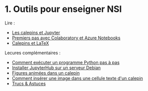 # 1. Outils pour enseigner NSI

Lire :
* [Les calepins et Jupyter](https://www.codekodo.net/documentation/guides/Mini%20Guide%20%2301%20-%20Les%20calepins%20et%20Jupyter.md)
* [Premiers pas avec Colaboratory et Azure Notebooks](https://www.codekodo.net/documentation/guides/Mini%20Guide%20%2302%20-%20Premiers%20pas%20avec%20Colaboratory%20et%20Azure%20Notebooks.md)
* [Calepins et LaTeX](https://www.codekodo.net/documentation/guides/Mini%20Guide%20-%20Calepins%20et%20LaTeX.ipynb)

Lecures complémentaires :
* [Comment exécuter un programme Python pas à pas](https://www.codekodo.net/documentation/guides/Comment_ex%C3%A9cuter_un_programme_Python_pas_%C3%A0_pas.ipynb)
* [Installer JupyterHub sur un serveur Debian](https://www.codekodo.net/documentation/guides/Installer_JupyterHub_sur_un_serveur_Debian.md)
* [Figures animées dans un calepin](https://www.codekodo.net/documentation/guides/Figures%20anim%C3%A9es%20dans%20un%20calepin.md)
* [Comment insérer une image dans une cellule texte d'un calepin](https://www.codekodo.net/documentation/guides/Comment%20ins%C3%A9rer%20une%20image%20dans%20une%20cellule%20texte%20d'un%20calepin.md)
* [Trucs & Astuces](https://www.codekodo.net/documentation/guides/Trucs%20%26%20Astuces.md)
